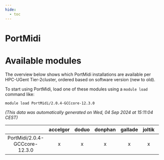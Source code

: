 ```yaml
---
hide:
  - toc
---
```


PortMidi
========

# Available modules


The overview below shows which PortMidi installations are available per HPC-UGent Tier-2cluster, ordered based on software version (new to old).

To start using PortMidi, load one of these modules using a `module load` command like:

```shell
module load PortMidi/2.0.4-GCCcore-12.3.0
```

*(This data was automatically generated on Wed, 04 Sep 2024 at 15:11:04 CEST)*  

| |accelgor|doduo|donphan|gallade|joltik|shinx|skitty|
| :---: | :---: | :---: | :---: | :---: | :---: | :---: | :---: |
|PortMidi/2.0.4-GCCcore-12.3.0|x|x|x|x|x|x|x|
